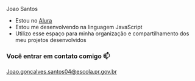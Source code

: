 Joao Santos 
- Estou no [Alura](https://www.alura.com.br)
- Estou me desenvolvendo na linguagem JavaScript
- Utilizo esse espaço para minha organização e compartilhamento dos meu projetos desenvolvidos

### Você entrar em contato comigo 📫
Joao.goncalves.santos04@escola.pr.gov.br
